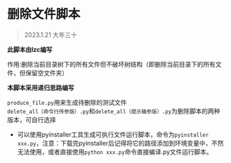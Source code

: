 # 删除文件脚本
> 2023.1.21 大年三十  

**此脚本由lzc编写**

作用:删除当前目录树下的所有文件但不破坏树结构（即删除当前目录下的所有文件，但保留空文件夹）

**本脚本采用递归思路编写**

`produce_file.py`用来生成待删除的测试文件  
`delete_all（命令行传参版）.py`和`delete_all（提示输参版）.py`为删除脚本的两种版本，可自行选择  

- 可以使用pyinstaller工具生成可执行文件运行脚本，命令为`pyinstaller xxx.py`，注意：下载完pyinstaller后记得将它的路径添加到环境变量中，不然无法使用，或者直接使用`python xxx.py`命令直接编译.py文件运行脚本。
